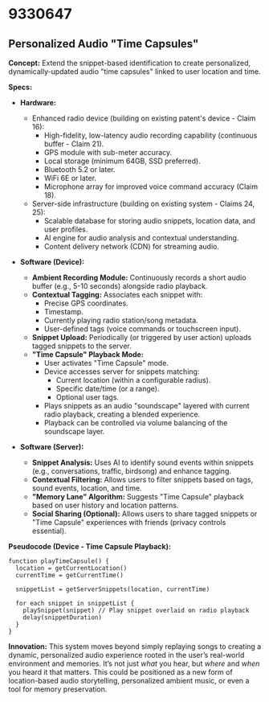 # 9330647

## Personalized Audio "Time Capsules"

**Concept:** Extend the snippet-based identification to create personalized, dynamically-updated audio "time capsules" linked to user location and time.

**Specs:**

*   **Hardware:**
    *   Enhanced radio device (building on existing patent's device - Claim 16):
        *   High-fidelity, low-latency audio recording capability (continuous buffer - Claim 21).
        *   GPS module with sub-meter accuracy.
        *   Local storage (minimum 64GB, SSD preferred).
        *   Bluetooth 5.2 or later.
        *   WiFi 6E or later.
        *   Microphone array for improved voice command accuracy (Claim 18).
    *   Server-side infrastructure (building on existing system - Claims 24, 25):
        *   Scalable database for storing audio snippets, location data, and user profiles.
        *   AI engine for audio analysis and contextual understanding.
        *   Content delivery network (CDN) for streaming audio.

*   **Software (Device):**
    *   **Ambient Recording Module:** Continuously records a short audio buffer (e.g., 5-10 seconds) alongside radio playback.
    *   **Contextual Tagging:**  Associates each snippet with:
        *   Precise GPS coordinates.
        *   Timestamp.
        *   Currently playing radio station/song metadata.
        *   User-defined tags (voice commands or touchscreen input).
    *   **Snippet Upload:** Periodically (or triggered by user action) uploads tagged snippets to the server.
    *   **"Time Capsule" Playback Mode:**
        *   User activates "Time Capsule" mode.
        *   Device accesses server for snippets matching:
            *   Current location (within a configurable radius).
            *   Specific date/time (or a range).
            *   Optional user tags.
        *   Plays snippets as an audio "soundscape" layered with current radio playback, creating a blended experience.
        *   Playback can be controlled via volume balancing of the soundscape layer.

*   **Software (Server):**
    *   **Snippet Analysis:** Uses AI to identify sound events within snippets (e.g., conversations, traffic, birdsong) and enhance tagging.
    *   **Contextual Filtering:**  Allows users to filter snippets based on tags, sound events, location, and time.
    *   **"Memory Lane" Algorithm:** Suggests "Time Capsule" playback based on user history and location patterns.
    *   **Social Sharing (Optional):**  Allows users to share tagged snippets or "Time Capsule" experiences with friends (privacy controls essential).

**Pseudocode (Device - Time Capsule Playback):**

```
function playTimeCapsule() {
  location = getCurrentLocation()
  currentTime = getCurrentTime()

  snippetList = getServerSnippets(location, currentTime)

  for each snippet in snippetList {
    playSnippet(snippet) // Play snippet overlaid on radio playback
    delay(snippetDuration)
  }
}
```

**Innovation:** This system moves beyond simply replaying songs to creating a dynamic, personalized audio experience rooted in the user’s real-world environment and memories. It’s not just *what* you hear, but *where* and *when* you heard it that matters.  This could be positioned as a new form of location-based audio storytelling, personalized ambient music, or even a tool for memory preservation.